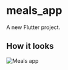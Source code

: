# meals_app

A new Flutter project.

## How it looks

![Meals app](https://user-images.githubusercontent.com/77191581/204624018-870124e4-27b0-4401-9812-b680d22ef649.gif)
